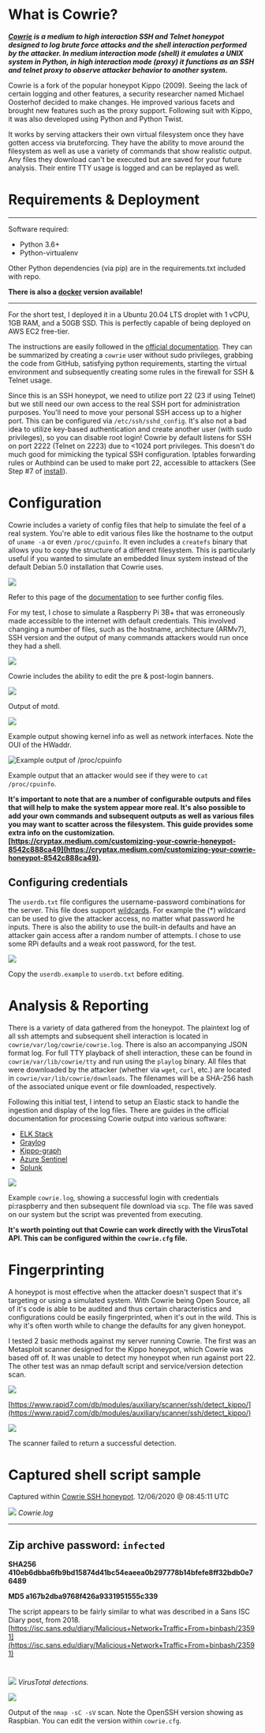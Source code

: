 # What is Cowrie?
***[Cowrie](https://github.com/cowrie/cowrie) is a medium to high interaction SSH and Telnet honeypot designed to log brute force attacks and the shell interaction performed by the attacker. In medium interaction mode (shell) it emulates a UNIX system in Python, in high interaction mode (proxy) it functions as an SSH and telnet proxy to observe attacker behavior to another system.***

Cowrie is a fork of the popular honeypot Kippo (2009). Seeing the lack of certain logging and other features, a security researcher named Michael Oosterhof decided to make changes. He improved various facets and brought new features such as the proxy support. Following suit with Kippo, it was also developed using Python and Python Twist.

It works by serving attackers their own virtual filesystem once they have gotten access via bruteforcing. They have the ability to move around the filesystem as well as use a variety of commands that show realistic output. Any files they download can't be executed but are saved for your future analysis. Their entire TTY usage is logged and can be replayed as well.

# Requirements & Deployment

---

Software required:

* Python 3.6+
* Python-virtualenv

Other Python dependencies (via pip) are in the requirements.txt included with repo.

**There is also a [docker](https://hub.docker.com/r/cowrie/cowrie) version available!**

---

For the short test, I deployed it in a Ubuntu 20.04 LTS droplet with 1 vCPU, 1GB RAM, and a 50GB SSD. This is perfectly capable of being deployed on AWS EC2 free-tier.

The instructions are easily followed in the [official documentation](https://cowrie.readthedocs.io/en/latest/index.html). They can be summarized by creating a `cowrie` user without sudo privileges, grabbing the code from GitHub, satisfying python requirements, starting the virtual environment and subsequently creating some rules in the firewall for SSH & Telnet usage.

Since this is an SSH honeypot, we need to utilize port 22 (23 if using Telnet) but we still need our own access to the real SSH port for administration purposes. You'll need to move your personal SSH access up to a higher port. This can be configured via `/etc/ssh/sshd_config`. It's also not a bad idea to utilize key-based authentication and create another user (with sudo privileges), so you can disable root login! Cowrie by default listens for SSH on port 2222 (Telnet on 2223) due to <1024 port privileges. This doesn't do much good for mimicking the typical SSH configuration. Iptables forwarding rules or Authbind can be used to make port 22, accessible to attackers (See Step #7 of [install](https://cowrie.readthedocs.io/en/latest/INSTALL.html)).





# Configuration

Cowrie includes a variety of config files that help to simulate the feel of a real system. You're able to edit various files like the hostname to the output of `uname -a` or even `/proc/cpuinfo`. It even includes a `createfs` binary that allows you to copy the structure of a different filesystem. This is particularly useful if you wanted to simulate an embedded linux system instead of the default Debian 5.0 installation that Cowrie uses.

![](images/2020-12-06-151031_1366x768_scrot.png)

Refer to this page of the [documentation](https://cowrie.readthedocs.io/en/latest/README.html#files-of-interest) to see further config files.



For my test, I chose to simulate a Raspberry Pi 3B+ that was erroneously made accessible to the internet with default credentials. This involved changing a number of files, such as the hostname, architecture (ARMv7), SSH version and the output of many commands attackers would run once they had a shell.



![](images/premotd.png)

Cowrie includes the ability to edit the pre & post-login banners.



![](images/motd.png)

Output of motd.



![](images/uname.png)

Example output showing kernel info as well as network interfaces. Note the OUI of the HWaddr.



![Example output of `/proc/cpuinfo`](images/cpuinfo.png)

Example output that an attacker would see if they were to `cat` `/proc/cpuinfo`.



**It's important to note that are a number of configurable outputs and files that will help to make the system appear more real. It's also possible to add your own commands and subsequent outputs as well as various files you may want to scatter across the filesystem. This guide provides some extra info on the customization. [https://cryptax.medium.com/customizing-your-cowrie-honeypot-8542c888ca49](https://cryptax.medium.com/customizing-your-cowrie-honeypot-8542c888ca49).**




## Configuring credentials
The `userdb.txt` file configures the username-password combinations for the server. This file does support [wildcards](https://tldp.org/LDP/GNU-Linux-Tools-Summary/html/x11655.htm). For example the (*) wildcard can be used to give the attacker access, no matter what password he inputs. There is also the ability to use the built-in defaults and have an attacker gain access after a random number of attempts. I chose to use some RPi defaults and a weak root password, for the test.

![](images/passwd.png)

Copy the `userdb.example` to `userdb.txt` before editing.



# Analysis & Reporting
There is a variety of data gathered from the honeypot. The plaintext log of all ssh attempts and subsequent shell interaction is located in `cowrie/var/log/cowrie/cowrie.log`. There is also an accompanying JSON format log. For full TTY playback of shell interaction, these can be found in `cowrie/var/lib/cowrie/tty` and run using the `playlog` binary. All files that were downloaded by the attacker (whether via `wget`, `curl`, etc.) are located in `cowrie/var/lib/cowrie/downloads`. The filenames will be a SHA-256 hash of the associated unique event or file downloaded, respectively.

Following this initial test, I intend to setup an Elastic stack to handle the ingestion and display of the log files. There are guides in the official documentation for processing Cowrie output into various software:

* [ELK Stack](https://cowrie.readthedocs.io/en/latest/elk/README.html)
* [Graylog](https://cowrie.readthedocs.io/en/latest/graylog/README.html)
* [Kippo-graph](https://cowrie.readthedocs.io/en/latest/kippo-graph/README.html)
* [Azure Sentinel](https://cowrie.readthedocs.io/en/latest/sentinel/README.html)
* [Splunk](https://cowrie.readthedocs.io/en/latest/splunk/README.html)






![](images/cowrielog.png)

Example `cowrie.log`, showing a successful login with credentials pi:raspberry and then subsequent file download via `scp`. The file was saved on our system but the script was prevented from executing.

**It's worth pointing out that Cowrie can work directly with the VirusTotal API. This can be configured within the `cowrie.cfg` file.**





# Fingerprinting
A honeypot is most effective when the attacker doesn't suspect that it's targeting or using a simulated system. With Cowrie being Open Source, all of it's code is able to be audited and thus certain characteristics and configurations could be easily fingerprinted, when it's out in the wild. This is why it's often worth while to change the defaults for any given honeypot.

I tested 2 basic methods against my server running Cowrie. The first was an Metasploit scanner designed for the Kippo honeypot, which Cowrie was based off of. It was unable to detect my honeypot when run against port 22. The other test was an nmap default script and service/version detection scan.



![](images/msf2.png)

[https://www.rapid7.com/db/modules/auxiliary/scanner/ssh/detect_kippo/](https://www.rapid7.com/db/modules/auxiliary/scanner/ssh/detect_kippo/)



![](images/msf1.png)

The scanner failed to return a successful detection.

# Captured shell script sample
Captured within [Cowrie SSH honeypot](https://github.com/cowrie/cowrie). 12/06/2020 @ 08:45:11 UTC

![](images/log.png)
*Cowrie.log*


----
Zip archive password: `infected`
----

**SHA256 410eb6dbba6fb9bd15874d41bc54eaeea0b297778b14bfefe8ff32bdb0e76489**

**MD5 	a167b2dba9768f426a9331951555c339**


The script appears to be fairly similar to what was described in a Sans ISC Diary post, from 2018. [https://isc.sans.edu/diary/Malicious+Network+Traffic+From+binbash/23591](https://isc.sans.edu/diary/Malicious+Network+Traffic+From+binbash/23591)


#

![](images/virustotal.png)
*VirusTotal detections.*



![](images/nmap.png)

Output of the `nmap -sC -sV` scan. Note the OpenSSH version showing as Raspbian. You can edit the version within `cowrie.cfg`.
